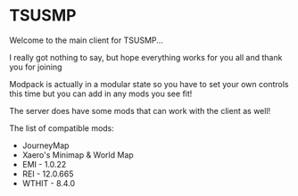# TSUSMP
Welcome to the main client for TSUSMP...

I really got nothing to say, but hope everything works for you all and
thank you for joining

Modpack is actually in a modular state so you have to set your own controls this time but you can add in any mods you see fit!

The server does have some mods that can work with the client as well!

The list of compatible mods:


- JourneyMap
- Xaero's Minimap & World Map
- EMI - 1.0.22
- REI - 12.0.665
- WTHIT - 8.4.0
